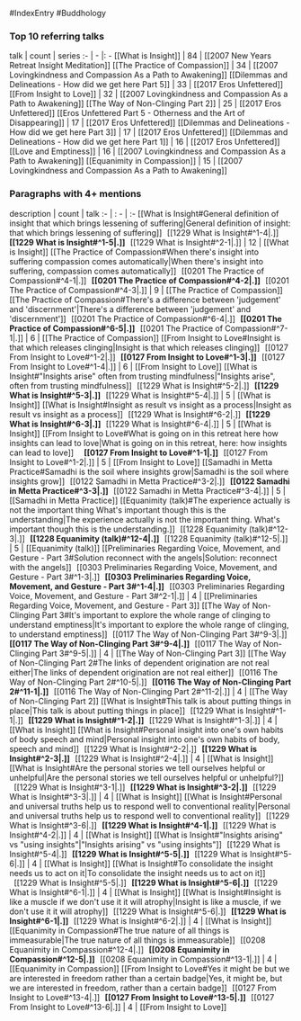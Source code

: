 #IndexEntry #Buddhology

### Top 10 referring talks
talk | count | series
:- | - |: -
[[What is Insight]] | 84 | [[2007 New Years Retreat Insight Meditation]]
[[The Practice of Compassion]] | 34 | [[2007 Lovingkindness and Compassion As a Path to Awakening]]
[[Dilemmas and Delineations - How did we get here Part 5]] | 33 | [[2017 Eros Unfettered]]
[[From Insight to Love]] | 32 | [[2007 Lovingkindness and Compassion As a Path to Awakening]]
[[The Way of Non-Clinging Part 2]] | 25 | [[2017 Eros Unfettered]]
[[Eros Unfettered Part 5 - Otherness and the Art of Disappearing]] | 17 | [[2017 Eros Unfettered]]
[[Dilemmas and Delineations - How did we get here Part 3]] | 17 | [[2017 Eros Unfettered]]
[[Dilemmas and Delineations - How did we get here Part 1]] | 16 | [[2017 Eros Unfettered]]
[[Love and Emptiness]] | 16 | [[2007 Lovingkindness and Compassion As a Path to Awakening]]
[[Equanimity in Compassion]] | 15 | [[2007 Lovingkindness and Compassion As a Path to Awakening]]

### Paragraphs with 4+ mentions
description | count | talk
:- | : - | :-
[[What is Insight#General definition of insight that which brings lessening of suffering\|General definition of insight: that which brings lessening of suffering]] &nbsp;&nbsp;[[1229 What is Insight#^1-4\|.]] &nbsp; **[[1229 What is Insight#^1-5\|.]]** &nbsp; [[1229 What is Insight#^2-1\|.]] | 12 | [[What is Insight]]
[[The Practice of Compassion#When there's insight into suffering compassion comes automatically\|When there's insight into suffering, compassion comes automatically]] &nbsp;&nbsp;[[0201 The Practice of Compassion#^4-1\|.]] &nbsp; **[[0201 The Practice of Compassion#^4-2\|.]]** &nbsp; [[0201 The Practice of Compassion#^4-3\|.]] | 9 | [[The Practice of Compassion]]
[[The Practice of Compassion#There's a difference between 'judgement' and 'discernment'\|There's a difference between 'judgement' and 'discernment']] &nbsp;&nbsp;[[0201 The Practice of Compassion#^6-4\|.]] &nbsp; **[[0201 The Practice of Compassion#^6-5\|.]]** &nbsp; [[0201 The Practice of Compassion#^7-1\|.]] | 6 | [[The Practice of Compassion]]
[[From Insight to Love#Insight is that which releases clinging\|Insight is that which releases clinging]] &nbsp;&nbsp;[[0127 From Insight to Love#^1-2\|.]] &nbsp; **[[0127 From Insight to Love#^1-3\|.]]** &nbsp; [[0127 From Insight to Love#^1-4\|.]] | 6 | [[From Insight to Love]]
[[What is Insight#"Insights arise" often from trusting mindfulness\|"Insights arise", often from trusting mindfulness]] &nbsp;&nbsp;[[1229 What is Insight#^5-2\|.]] &nbsp; **[[1229 What is Insight#^5-3\|.]]** &nbsp; [[1229 What is Insight#^5-4\|.]] | 5 | [[What is Insight]]
[[What is Insight#Insight as result vs insight as a process\|Insight as result vs insight as a process]] &nbsp;&nbsp;[[1229 What is Insight#^6-2\|.]] &nbsp; **[[1229 What is Insight#^6-3\|.]]** &nbsp; [[1229 What is Insight#^6-4\|.]] | 5 | [[What is Insight]]
[[From Insight to Love#What is going on in this retreat here how insights can lead to love\|What is going on in this retreat, here: how insights can lead to love]] &nbsp;&nbsp; &nbsp; **[[0127 From Insight to Love#^1-1\|.]]** &nbsp; [[0127 From Insight to Love#^1-2\|.]] | 5 | [[From Insight to Love]]
[[Samadhi in Metta Practice#Samadhi is the soil where insights grow\|Samadhi is the soil where insights grow]] &nbsp;&nbsp;[[0122 Samadhi in Metta Practice#^3-2\|.]] &nbsp; **[[0122 Samadhi in Metta Practice#^3-3\|.]]** &nbsp; [[0122 Samadhi in Metta Practice#^3-4\|.]] | 5 | [[Samadhi in Metta Practice]]
[[Equanimity (talk)#The experience actually is not the important thing What's important though this is the understanding\|The experience actually is not the important thing. What's important though this is the understanding.]] &nbsp;&nbsp;[[1228 Equanimity (talk)#^12-3\|.]] &nbsp; **[[1228 Equanimity (talk)#^12-4\|.]]** &nbsp; [[1228 Equanimity (talk)#^12-5\|.]] | 5 | [[Equanimity (talk)]]
[[Preliminaries Regarding Voice, Movement, and Gesture - Part 3#Solution reconnect with the angels\|Solution: reconnect with the angels]] &nbsp;&nbsp;[[0303 Preliminaries Regarding Voice, Movement, and Gesture - Part 3#^1-3\|.]] &nbsp; **[[0303 Preliminaries Regarding Voice, Movement, and Gesture - Part 3#^1-4\|.]]** &nbsp; [[0303 Preliminaries Regarding Voice, Movement, and Gesture - Part 3#^2-1\|.]] | 4 | [[Preliminaries Regarding Voice, Movement, and Gesture - Part 3]]
[[The Way of Non-Clinging Part 3#It's important to explore the whole range of clinging to understand emptiness\|It's important to explore the whole range of clinging, to understand emptiness]] &nbsp;&nbsp;[[0117 The Way of Non-Clinging Part 3#^9-3\|.]] &nbsp; **[[0117 The Way of Non-Clinging Part 3#^9-4\|.]]** &nbsp; [[0117 The Way of Non-Clinging Part 3#^9-5\|.]] | 4 | [[The Way of Non-Clinging Part 3]]
[[The Way of Non-Clinging Part 2#The links of dependent origination are not real either\|The links of dependent origination are not real either]] &nbsp;&nbsp;[[0116 The Way of Non-Clinging Part 2#^10-5\|.]] &nbsp; **[[0116 The Way of Non-Clinging Part 2#^11-1\|.]]** &nbsp; [[0116 The Way of Non-Clinging Part 2#^11-2\|.]] | 4 | [[The Way of Non-Clinging Part 2]]
[[What is Insight#This talk is about putting things in place\|This talk is about putting things in place]] &nbsp;&nbsp;[[1229 What is Insight#^1-1\|.]] &nbsp; **[[1229 What is Insight#^1-2\|.]]** &nbsp; [[1229 What is Insight#^1-3\|.]] | 4 | [[What is Insight]]
[[What is Insight#Personal insight into one's own habits of body speech and mind\|Personal insight into one's own habits of body, speech and mind]] &nbsp;&nbsp;[[1229 What is Insight#^2-2\|.]] &nbsp; **[[1229 What is Insight#^2-3\|.]]** &nbsp; [[1229 What is Insight#^2-4\|.]] | 4 | [[What is Insight]]
[[What is Insight#Are the personal stories we tell ourselves helpful or unhelpful\|Are the personal stories we tell ourselves helpful or unhelpful?]] &nbsp;&nbsp;[[1229 What is Insight#^3-1\|.]] &nbsp; **[[1229 What is Insight#^3-2\|.]]** &nbsp; [[1229 What is Insight#^3-3\|.]] | 4 | [[What is Insight]]
[[What is Insight#Personal and universal truths help us to respond well to conventional reality\|Personal and universal truths help us to respond well to conventional reality]] &nbsp;&nbsp;[[1229 What is Insight#^3-6\|.]] &nbsp; **[[1229 What is Insight#^4-1\|.]]** &nbsp; [[1229 What is Insight#^4-2\|.]] | 4 | [[What is Insight]]
[[What is Insight#"Insights arising" vs "using insights"\|"Insights arising" vs "using insights"]] &nbsp;&nbsp;[[1229 What is Insight#^5-4\|.]] &nbsp; **[[1229 What is Insight#^5-5\|.]]** &nbsp; [[1229 What is Insight#^5-6\|.]] | 4 | [[What is Insight]]
[[What is Insight#To consolidate the insight needs us to act on it\|To consolidate the insight needs us to act on it]] &nbsp;&nbsp;[[1229 What is Insight#^5-5\|.]] &nbsp; **[[1229 What is Insight#^5-6\|.]]** &nbsp; [[1229 What is Insight#^6-1\|.]] | 4 | [[What is Insight]]
[[What is Insight#Insight is like a muscle if we don't use it it will atrophy\|Insight is like a muscle, if we don't use it it will atrophy]] &nbsp;&nbsp;[[1229 What is Insight#^5-6\|.]] &nbsp; **[[1229 What is Insight#^6-1\|.]]** &nbsp; [[1229 What is Insight#^6-2\|.]] | 4 | [[What is Insight]]
[[Equanimity in Compassion#The true nature of all things is immeasurable\|The true nature of all things is immeasurable]] &nbsp;&nbsp;[[0208 Equanimity in Compassion#^12-4\|.]] &nbsp; **[[0208 Equanimity in Compassion#^12-5\|.]]** &nbsp; [[0208 Equanimity in Compassion#^13-1\|.]] | 4 | [[Equanimity in Compassion]]
[[From Insight to Love#Yes it might be but we are interested in freedom rather than a certain badge\|Yes, it might be, but we are interested in freedom, rather than a certain badge]] &nbsp;&nbsp;[[0127 From Insight to Love#^13-4\|.]] &nbsp; **[[0127 From Insight to Love#^13-5\|.]]** &nbsp; [[0127 From Insight to Love#^13-6\|.]] | 4 | [[From Insight to Love]]

